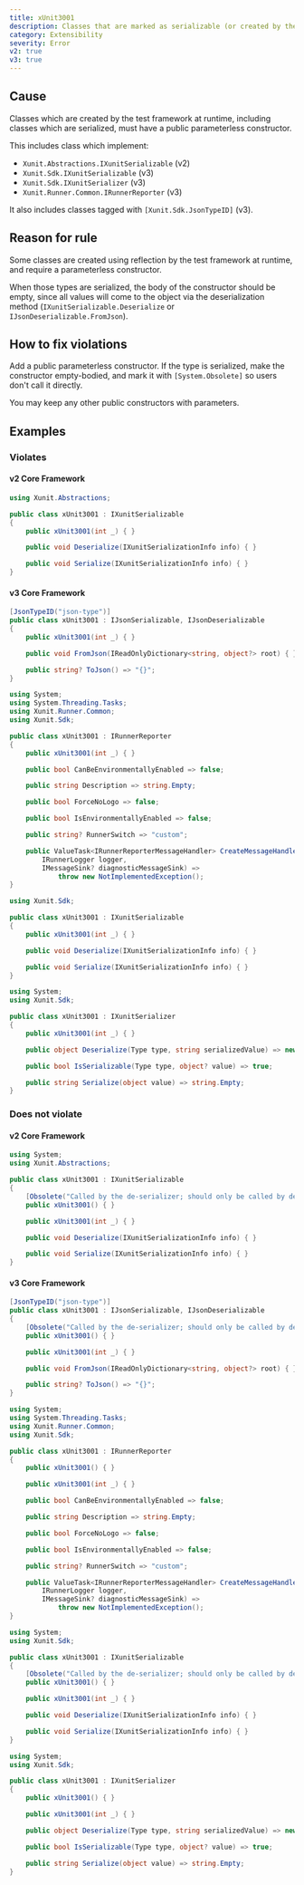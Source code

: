 ```yaml
---
title: xUnit3001
description: Classes that are marked as serializable (or created by the test framework at runtime) must have a public parameterless constructor
category: Extensibility
severity: Error
v2: true
v3: true
---
```


## Cause

Classes which are created by the test framework at runtime, including classes which are serialized, must have a public parameterless constructor.

This includes class which implement:

* `Xunit.Abstractions.IXunitSerializable` (v2)
* `Xunit.Sdk.IXunitSerializable` (v3)
* `Xunit.Sdk.IXunitSerializer` (v3)
* `Xunit.Runner.Common.IRunnerReporter` (v3)

It also includes classes tagged with `[Xunit.Sdk.JsonTypeID]` (v3).

## Reason for rule

Some classes are created using reflection by the test framework at runtime, and require a parameterless constructor.

When those types are serialized, the body of the constructor should be empty, since all values will come to the object via the deserialization method (`IXunitSerializable.Deserialize` or `IJsonDeserializable.FromJson`).

## How to fix violations

Add a public parameterless constructor. If the type is serialized, make the constructor empty-bodied, and mark it with `[System.Obsolete]` so users don't call it directly.

You may keep any other public constructors with parameters.

## Examples

### Violates

#### v2 Core Framework

```csharp
using Xunit.Abstractions;

public class xUnit3001 : IXunitSerializable
{
    public xUnit3001(int _) { }

    public void Deserialize(IXunitSerializationInfo info) { }

    public void Serialize(IXunitSerializationInfo info) { }
}
```

#### v3 Core Framework

```csharp
[JsonTypeID("json-type")]
public class xUnit3001 : IJsonSerializable, IJsonDeserializable
{
    public xUnit3001(int _) { }

    public void FromJson(IReadOnlyDictionary<string, object?> root) { }

    public string? ToJson() => "{}";
}
```

```csharp
using System;
using System.Threading.Tasks;
using Xunit.Runner.Common;
using Xunit.Sdk;

public class xUnit3001 : IRunnerReporter
{
    public xUnit3001(int _) { }

    public bool CanBeEnvironmentallyEnabled => false;

    public string Description => string.Empty;

    public bool ForceNoLogo => false;

    public bool IsEnvironmentallyEnabled => false;

    public string? RunnerSwitch => "custom";

    public ValueTask<IRunnerReporterMessageHandler> CreateMessageHandler(
        IRunnerLogger logger,
        IMessageSink? diagnosticMessageSink) =>
            throw new NotImplementedException();
}
```

```csharp
using Xunit.Sdk;

public class xUnit3001 : IXunitSerializable
{
    public xUnit3001(int _) { }

    public void Deserialize(IXunitSerializationInfo info) { }

    public void Serialize(IXunitSerializationInfo info) { }
}
```

```csharp
using System;
using Xunit.Sdk;

public class xUnit3001 : IXunitSerializer
{
    public xUnit3001(int _) { }

    public object Deserialize(Type type, string serializedValue) => new();

    public bool IsSerializable(Type type, object? value) => true;

    public string Serialize(object value) => string.Empty;
}
```

### Does not violate

#### v2 Core Framework

```csharp
using System;
using Xunit.Abstractions;

public class xUnit3001 : IXunitSerializable
{
    [Obsolete("Called by the de-serializer; should only be called by deriving classes for de-serialization purposes")]
    public xUnit3001() { }

    public xUnit3001(int _) { }

    public void Deserialize(IXunitSerializationInfo info) { }

    public void Serialize(IXunitSerializationInfo info) { }
}
```

#### v3 Core Framework

```csharp
[JsonTypeID("json-type")]
public class xUnit3001 : IJsonSerializable, IJsonDeserializable
{
    [Obsolete("Called by the de-serializer; should only be called by deriving classes for de-serialization purposes")]
    public xUnit3001() { }

    public xUnit3001(int _) { }

    public void FromJson(IReadOnlyDictionary<string, object?> root) { }

    public string? ToJson() => "{}";
}
```

```csharp
using System;
using System.Threading.Tasks;
using Xunit.Runner.Common;
using Xunit.Sdk;

public class xUnit3001 : IRunnerReporter
{
    public xUnit3001() { }

    public xUnit3001(int _) { }

    public bool CanBeEnvironmentallyEnabled => false;

    public string Description => string.Empty;

    public bool ForceNoLogo => false;

    public bool IsEnvironmentallyEnabled => false;

    public string? RunnerSwitch => "custom";

    public ValueTask<IRunnerReporterMessageHandler> CreateMessageHandler(
        IRunnerLogger logger,
        IMessageSink? diagnosticMessageSink) =>
            throw new NotImplementedException();
}
```

```csharp
using System;
using Xunit.Sdk;

public class xUnit3001 : IXunitSerializable
{
    [Obsolete("Called by the de-serializer; should only be called by deriving classes for de-serialization purposes")]
    public xUnit3001() { }

    public xUnit3001(int _) { }

    public void Deserialize(IXunitSerializationInfo info) { }

    public void Serialize(IXunitSerializationInfo info) { }
}
```

```csharp
using System;
using Xunit.Sdk;

public class xUnit3001 : IXunitSerializer
{
    public xUnit3001() { }

    public xUnit3001(int _) { }

    public object Deserialize(Type type, string serializedValue) => new();

    public bool IsSerializable(Type type, object? value) => true;

    public string Serialize(object value) => string.Empty;
}
```
